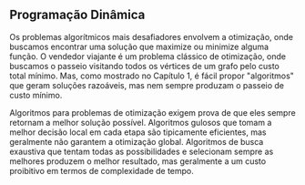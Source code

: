 ## Programação Dinâmica

Os problemas algorítmicos mais desafiadores envolvem a otimização, onde buscamos encontrar uma solução que maximize ou minimize alguma função. O vendedor viajante é um problema clássico de otimização, onde buscamos o passeio visitando todos os vértices de um grafo pelo custo total mínimo. Mas, como mostrado no Capítulo 1, é fácil propor "algoritmos" que geram soluções razoáveis, mas nem sempre produzam o passeio de custo mínimo.

Algoritmos para problemas de otimização exigem prova de que eles sempre retornam a melhor solução possível. Algoritmos gulosos que tomam a melhor decisão local em cada etapa são tipicamente eficientes, mas geralmente não garantem a otimização global. Algoritmos de busca exaustiva que tentam todas as possibilidades e selecionam sempre as melhores produzem o melhor resultado, mas geralmente a um custo proibitivo em termos de complexidade de tempo. 
